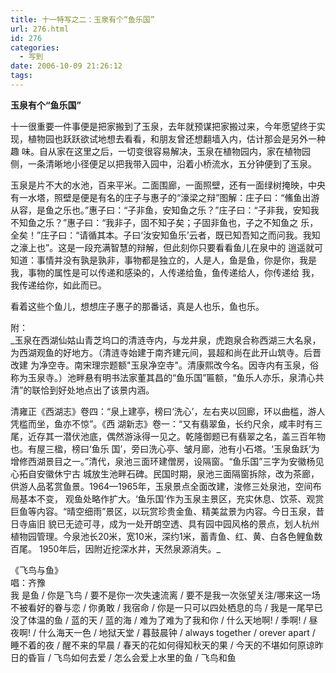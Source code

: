 ```yaml
---
title: 十一特写之二：玉泉有个“鱼乐国”
url: 276.html
id: 276
categories:
  - 写到
date: 2006-10-09 21:26:12
tags:
---
```


**玉泉有个“鱼乐国”**

  
十一很重要一件事便是把家搬到了玉泉，去年就预谋把家搬过来，今年愿望终于实现，植物园也跃跃欲试地想去看看，和朋友曾还想翻墙入内，估计那会是另外一种趣 味。自从家在这里之后，一切变很容易解决，玉泉在植物园内，家在植物园侧，一条清晰地小径便足以把我带入园中，沿着小桥流水，五分钟便到了玉泉。  
  
玉泉是片不大的水池，百来平米。二面围廊，一面照壁，还有一面绿树掩映，中央有一水塔，照壁是便是有名的庄子与惠子的“濠梁之辩”图解：庄子曰：“鯈鱼出游 从容，是鱼之乐也。”惠子曰：“子非鱼，安知鱼之乐？”庄子曰：“子非我，安知我不知鱼之乐？”惠子曰：“我非子，固不知子矣；子固非鱼也，子之不知鱼之 乐，全矣！”庄子曰：“请循其本。子曰‘汝安知鱼乐’云者，既已知吾知之而问我。我知之濠上也”。这是一段充满智慧的辩解，但此刻你只要看看鱼儿在泉中的 逍遥就可知道：事情并没有孰是孰非，事物都是独立的，人是人，鱼是鱼，你是你，我是我，事物的属性是可以传递和感染的，人传递给鱼，鱼传递给人，你传递给 我，我传递给你，如此而已。  
  
看着这些个鱼儿，想想庄子惠子的那番话，真是人也乐，鱼也乐。  
  
附：  
_玉泉在西湖仙姑山青芝坞口的清涟寺内，与龙井泉，虎跑泉合称西湖三大名泉，为西湖观鱼的好地方。（清涟寺始建于南齐建元间，昙超和尚在此开山筑寺。后晋改建 为净空寺。南宋理宗题额"玉泉净空寺"。清康熙改今名。因寺内有玉泉，俗称为玉泉寺。）池畔悬有明书法家董其昌的“鱼乐国”匾额，“鱼乐人亦乐，泉清心共 清”的联恰到好处地点出了该景内涵。  
  
清雍正《西湖志》卷四：“泉上建亭，榜曰‘洗心’，左右夹以回廊，环以曲槛，游人凭槛而坐，鱼亦不惊”。《西 湖新志》卷一：“又有翡翠鱼，长约尺余，咸丰时有三尾，近存其一潜伏池底，偶然游泳得一见之。乾隆御题已有翡翠之名，盖三百年物也。有屋三楹，榜曰‘鱼乐 国’，旁曰洗心亭、皱月廊，池有小石塔。‘玉泉鱼跃’为增修西湖景目之一。”清代，泉池三面环建僧房，设隔窗。“鱼乐国”三字为安徽杨见心拓自安徽休宁古 城放生池畔石碑。民国时期，泉池三面隔窗拆除，改为茶廊，供游人品茗赏鱼景。1964—1965年，玉泉景点全面改建，浚修三处泉池，空间布局基本不变， 观鱼处略作扩大。‘鱼乐国’作为玉泉主景区，充实休息、饮茶、观赏巨鱼等内容。“晴空细雨”景区，以玩赏珍贵金鱼、精美盆景为内容。今日玉泉，昔日寺庙旧 貌已无迹可寻，成为一处开朗空透、具有园中园风格的景点，划人杭州植物园管理。今泉池长20米，宽10米，深约1米，蓄青鱼、红、黄、白各色鲤鱼数百尾。 1950年后，因附近挖深水井，天然泉源消失。_  
  
  
《飞鸟与鱼》  
唱：齐豫  
我 是鱼 / 你是飞鸟 / 要不是你一次失速流离 / 要不是我一次张望关注/哪来这一场不被看好的眷与恋 / 你勇敢 / 我宿命 / 你是一只可以四处栖息的鸟 / 我是一尾早已没了体温的鱼 / 蓝的天 / 蓝的海 / 难为了难为了我和你 / 什么天地啊! / 季啊! / 昼夜啊! / 什么海天一色 / 地狱天堂 / 暮鼓晨钟 / always together / orever apart / 睡不着的夜 / 醒不来的早晨 / 春天的花如何得知秋天的果 / 今天的不堪如何原谅昨日的昏盲 / 飞鸟如何去爱 / 怎么会爱上水里的鱼 / 飞鸟和鱼